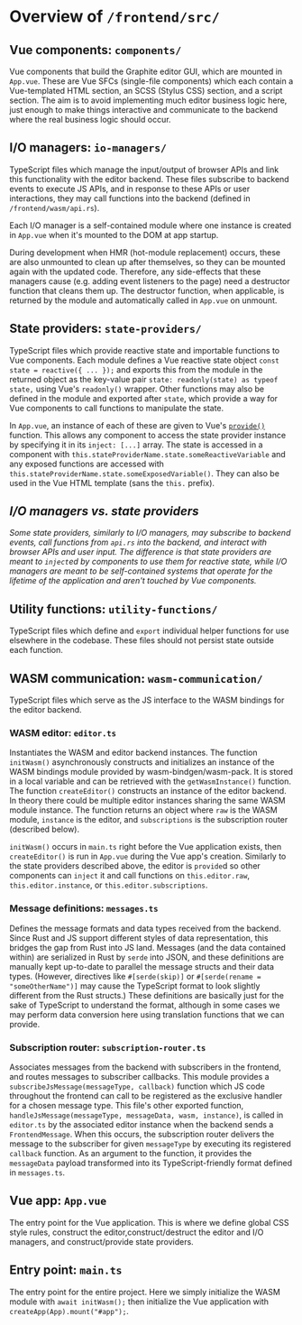 # Overview of `/frontend/src/`

## Vue components: `components/`

Vue components that build the Graphite editor GUI, which are mounted in `App.vue`. These are Vue SFCs (single-file components) which each contain a Vue-templated HTML section, an SCSS (Stylus CSS) section, and a script section. The aim is to avoid implementing much editor business logic here, just enough to make things interactive and communicate to the backend where the real business logic should occur.

## I/O managers: `io-managers/`

TypeScript files which manage the input/output of browser APIs and link this functionality with the editor backend. These files subscribe to backend events to execute JS APIs, and in response to these APIs or user interactions, they may call functions into the backend (defined in `/frontend/wasm/api.rs`).

Each I/O manager is a self-contained module where one instance is created in `App.vue` when it's mounted to the DOM at app startup.

During development when HMR (hot-module replacement) occurs, these are also unmounted to clean up after themselves, so they can be mounted again with the updated code. Therefore, any side-effects that these managers cause (e.g. adding event listeners to the page) need a destructor function that cleans them up. The destructor function, when applicable, is returned by the module and automatically called in `App.vue` on unmount.

## State providers: `state-providers/`

TypeScript files which provide reactive state and importable functions to Vue components. Each module defines a Vue reactive state object `const state = reactive({ ... });` and exports this from the module in the returned object as the key-value pair `state: readonly(state) as typeof state,` using Vue's `readonly()` wrapper. Other functions may also be defined in the module and exported after `state`, which provide a way for Vue components to call functions to manipulate the state.

In `App.vue`, an instance of each of these are given to Vue's [`provide()`](https://vuejs.org/api/application.html#app-provide) function. This allows any component to access the state provider instance by specifying it in its `inject: [...]` array. The state is accessed in a component with `this.stateProviderName.state.someReactiveVariable` and any exposed functions are accessed with `this.stateProviderName.state.someExposedVariable()`. They can also be used in the Vue HTML template (sans the `this.` prefix).

## *I/O managers vs. state providers*

*Some state providers, similarly to I/O managers, may subscribe to backend events, call functions from `api.rs` into the backend, and interact with browser APIs and user input. The difference is that state providers are meant to `inject`ed by components to use them for reactive state, while I/O managers are meant to be self-contained systems that operate for the lifetime of the application and aren't touched by Vue components.*

## Utility functions: `utility-functions/`

TypeScript files which define and `export` individual helper functions for use elsewhere in the codebase. These files should not persist state outside each function.

## WASM communication: `wasm-communication/`

TypeScript files which serve as the JS interface to the WASM bindings for the editor backend. 

### WASM editor: `editor.ts`

Instantiates the WASM and editor backend instances. The function `initWasm()` asynchronously constructs and initializes an instance of the WASM bindings module provided by wasm-bindgen/wasm-pack. It is stored in a local variable and can be retrieved with the `getWasmInstance()` function. The function `createEditor()` constructs an instance of the editor backend. In theory there could be multiple editor instances sharing the same WASM module instance. The function returns an object where `raw` is the WASM module, `instance` is the editor, and `subscriptions` is the subscription router (described below).

`initWasm()` occurs in `main.ts` right before the Vue application exists, then `createEditor()` is run in `App.vue` during the Vue app's creation. Similarly to the state providers described above, the editor is `provide`d so other components can `inject` it and call functions on `this.editor.raw`, `this.editor.instance`, or `this.editor.subscriptions`.

### Message definitions: `messages.ts`

Defines the message formats and data types received from the backend. Since Rust and JS support different styles of data representation, this bridges the gap from Rust into JS land. Messages (and the data contained within) are serialized in Rust by `serde` into JSON, and these definitions are manually kept up-to-date to parallel the message structs and their data types. (However, directives like `#[serde(skip)]` or `#[serde(rename = "someOtherName")]` may cause the TypeScript format to look slightly different from the Rust structs.) These definitions are basically just for the sake of TypeScript to understand the format, although in some cases we may perform data conversion here using translation functions that we can provide.

### Subscription router: `subscription-router.ts`

Associates messages from the backend with subscribers in the frontend, and routes messages to subscriber callbacks. This module provides a `subscribeJsMessage(messageType, callback)` function which JS code throughout the frontend can call to be registered as the exclusive handler for a chosen message type. This file's other exported function, `handleJsMessage(messageType, messageData, wasm, instance)`, is called in `editor.ts` by the associated editor instance when the backend sends a `FrontendMessage`. When this occurs, the subscription router delivers the message to the subscriber for given `messageType` by executing its registered `callback` function. As an argument to the function, it provides the `messageData` payload transformed into its TypeScript-friendly format defined in `messages.ts`.

## Vue app: `App.vue`

The entry point for the Vue application. This is where we define global CSS style rules, construct the editor,construct/destruct the editor and I/O managers, and construct/provide state providers.

## Entry point: `main.ts`

The entry point for the entire project. Here we simply initialize the WASM module with `await initWasm();` then initialize the Vue application with `createApp(App).mount("#app");`.
